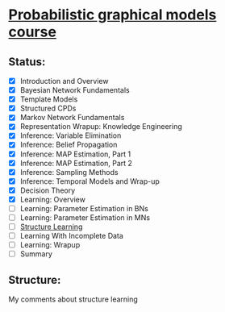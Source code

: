 # [Probabilistic graphical models course](https://class.coursera.org/pgm-003/lecture)

## Status:
- [x] Introduction and Overview
- [x] Bayesian Network Fundamentals
- [x] Template Models
- [x] Structured CPDs
- [x] Markov Network Fundamentals
- [x] Representation Wrapup: Knowledge Engineering
- [x] Inference: Variable Elimination
- [x] Inference: Belief Propagation
- [x] Inference: MAP Estimation, Part 1
- [x] Inference: MAP Estimation, Part 2
- [x] Inference: Sampling Methods
- [x] Inference: Temporal Models and Wrap-up
- [x] Decision Theory
- [x] Learning: Overview
- [ ] Learning: Parameter Estimation in BNs
- [ ] Learning: Parameter Estimation in MNs
- [ ] [Structure Learning](#structure)
- [ ] Learning With Incomplete Data
- [ ] Learning: Wrapup
- [ ] Summary

## Structure:
My comments about structure learning
